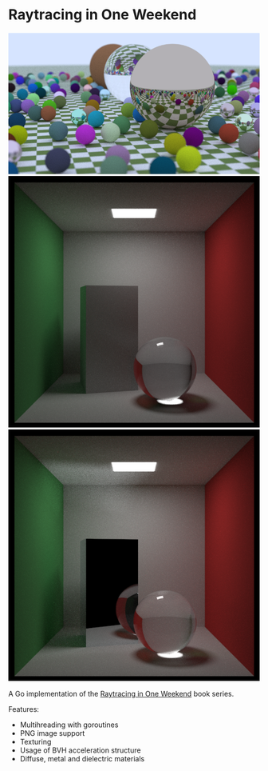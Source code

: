 # Raytracing in One Weekend

![Random scene example](images/random_500_40.png)
![Normal Cornell scene example](images/cornell_normal_2000_5.png)
![Normal Cornell scene example](images/cornell_2500_50.png)

A Go implementation of the [Raytracing in One Weekend](https://raytracing.github.io/) book series.

Features:
- Multihreading with goroutines
- PNG image support
- Texturing
- Usage of BVH acceleration structure
- Diffuse, metal and dielectric materials

